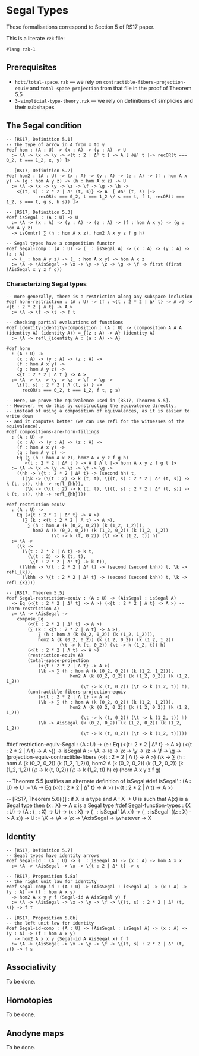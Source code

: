 # Segal Types

These formalisations correspond to Section 5 of RS17 paper.

This is a literate `rzk` file:

```rzk
#lang rzk-1
```

## Prerequisites

- `hott/total-space.rzk` — we rely on `contractible-fibers-projection-equiv` and `total-space-projection` from that file in the proof of Theorem 5.5
- `3-simplicial-type-theory.rzk` — we rely on definitions of simplicies and their subshapes

## The Segal condition

```rzk
-- [RS17, Definition 5.1]
-- The type of arrow in A from x to y
#def hom : (A : U) -> (x : A) -> (y : A) -> U
  := \A -> \x -> \y -> <{t : 2 | Δ¹ t } -> A [ ∂Δ¹ t |-> recOR(t === 0_2, t === 1_2, x, y) ]>

-- [RS17, Definition 5.2]
#def hom2 : (A : U) -> (x : A) -> (y : A) -> (z : A) -> (f : hom A x y) -> (g : hom A y z) -> (h : hom A x z) -> U
  := \A -> \x -> \y -> \z -> \f -> \g -> \h ->
    <{(t, s) : 2 * 2 | Δ² (t, s)} -> A	[ ∂Δ² (t, s) |->
        	recOR(s === 0_2, t === 1_2 \/ s === t, f t, recOR(t === 1_2, s === t, g s, h s)) ]>

-- [RS17, Definition 5.3]
#def isSegal : (A : U) -> U
  := \A -> (x : A) -> (y : A) -> (z : A) -> (f : hom A x y) -> (g : hom A y z) 
  -> isContr( ∑ (h : hom A x z), hom2 A x y z f g h)
```

```rzk
-- Segal types have a composition functor
#def Segal-comp : (A : U) -> (_ : isSegal A) -> (x : A) -> (y : A) -> (z : A) 
  -> (_ : hom A y z) -> (_ : hom A x y) -> hom A x z
  := \A -> \AisSegal -> \x -> \y -> \z -> \g -> \f -> first (first (AisSegal x y z f g))
```

### Characterizing Segal types

```rzk
-- more generally, there is a restriction along any subspace inclusion
#def horn-restriction : (A : U) -> (f : <{t : 2 * 2 | Δ² t} -> A >) -> <{t : 2 * 2 | Λ t} -> A >
  := \A -> \f -> \t -> f t

-- checking partial evaluations of functions
#def identity-identity-composition : (A : U) -> (composition A A A (identity A) (identity A)) =_{(z : A) -> A} (identity A)
  := \A -> refl_{identity A : (a : A) -> A}

#def horn
  : (A : U) ->
    (x : A) -> (y : A) -> (z : A) ->
    (f : hom A x y) ->
    (g : hom A y z) ->
    <{t : 2 * 2 | Λ t } -> A >
  := \A -> \x -> \y -> \z -> \f -> \g ->
    \{(t, s) : 2 * 2 | Λ (t, s) } -> 
      recOR(s === 0_2, t === 1_2, f t, g s)

-- Here, we prove the equivalence used in [RS17, Theorem 5.5].
-- However, we do this by constructing the equivalence directly,
-- instead of using a composition of equivalences, as it is easier to write down
-- and it computes better (we can use refl for the witnesses of the equivalence).
#def compositions-are-horn-fillings
  : (A : U) ->
    (x : A) -> (y : A) -> (z : A) ->
    (f : hom A x y) ->
    (g : hom A y z) ->
    Eq (∑ (h : hom A x z), hom2 A x y z f g h)
       <{t : 2 * 2 | Δ² t } -> A [ Λ t |-> horn A x y z f g t ]>
  := \A -> \x -> \y -> \z -> \f -> \g ->
    (\hh -> \{t : 2 * 2 | Δ² t} -> (second hh) t,
      ((\k -> (\(t : 2) -> k (t, t), \{(t, s) : 2 * 2 | Δ² (t, s)} -> k (t, s)), \hh -> refl_{hh}),
       (\k -> (\(t : 2) -> k (t, t), \{(t, s) : 2 * 2 | Δ² (t, s)} -> k (t, s)), \hh -> refl_{hh})))

#def restriction-equiv
  : (A : U) ->
    Eq (<{t : 2 * 2 | Δ² t} -> A >)
      (∑ (k : <{t : 2 * 2 | Λ t} -> A >),
        ∑ (h : hom A (k (0_2, 0_2)) (k (1_2, 1_2))),
          hom2 A (k (0_2, 0_2)) (k (1_2, 0_2)) (k (1_2, 1_2))
                 (\t -> k (t, 0_2)) (\t -> k (1_2, t)) h)
  := \A ->
    (\k ->
      (\{t : 2 * 2 | Λ t} -> k t,
        (\(t : 2) -> k (t, t),
         \{t : 2 * 2 | Δ² t} -> k t)),
     ((\khh -> \{t : 2 * 2 | Δ² t} -> (second (second khh)) t, \k -> refl_{k}),
      (\khh -> \{t : 2 * 2 | Δ² t} -> (second (second khh)) t, \k -> refl_{k})))

-- [RS17, Theorem 5.5]
#def Segal-restriction-equiv : (A : U) -> (AisSegal : isSegal A) 
  -> Eq (<{t : 2 * 2 | Δ² t} -> A >) (<{t : 2 * 2 | Λ t} -> A >) -- (horn-restriction A)
  := \A -> \AisSegal ->
    compose_Eq
        (<{t : 2 * 2 | Δ² t} -> A >)
        (∑ (k : <{t : 2 * 2 | Λ t} -> A >),
            ∑ (h : hom A (k (0_2, 0_2)) (k (1_2, 1_2))),
            hom2 A (k (0_2, 0_2)) (k (1_2, 0_2)) (k (1_2, 1_2))
                    (\t -> k (t, 0_2)) (\t -> k (1_2, t)) h)
        (<{t : 2 * 2 | Λ t} -> A >)
        (restriction-equiv A)
        (total-space-projection
            (<{t : 2 * 2 | Λ t} -> A >)
            (\k -> ∑ (h : hom A (k (0_2, 0_2)) (k (1_2, 1_2))),
                        hom2 A (k (0_2, 0_2)) (k (1_2, 0_2)) (k (1_2, 1_2))
                            (\t -> k (t, 0_2)) (\t -> k (1_2, t)) h),
        (contractible-fibers-projection-equiv
            (<{t : 2 * 2 | Λ t} -> A >)
            (\k -> ∑ (h : hom A (k (0_2, 0_2)) (k (1_2, 1_2))),
                        hom2 A (k (0_2, 0_2)) (k (1_2, 0_2)) (k (1_2, 1_2))
                            (\t -> k (t, 0_2)) (\t -> k (1_2, t)) h)
            (\k -> AisSegal (k (0_2, 0_2)) (k (1_2, 0_2)) (k (1_2, 1_2))
                            (\t -> k (t, 0_2)) (\t -> k (1_2, t)))))
```

#def restriction-equiv-Segal : (A : U) 
  -> (e : Eq (<{t : 2 * 2 | Δ² t} -> A >) (<{t : 2 * 2 | Λ t} -> A >)) 
  -> isSegal A
  := \A -> \e -> \x -> \y -> \z -> \f -> \g ->
      (projection-equiv-contractible-fibers 
        (<{t : 2 * 2 | Λ t} -> A >)
        (\k -> ∑ (h : hom A (k (0_2, 0_2)) (k (1_2, 1_2))),
                        hom2 A (k (0_2, 0_2)) (k (1_2, 0_2)) (k (1_2, 1_2))
                            (\t -> k (t, 0_2)) (\t -> k (1_2, t)) h)
        e)
      (horn A x y z f g)

-- Theorem 5.5 justifies an alternate definition of isSegal
#def isSegal' : (A : U) -> U
  := \A -> Eq (<{t : 2 * 2 | Δ² t} -> A >) (<{t : 2 * 2 | Λ t} -> A >)

-- [RS17, Theorem 5.6(i)] : if X is a type and A : X -> U is such that A(x) is a Segal type then (x : X) -> A x is a Segal type
#def Segal-function-types : 
  (X : U) -> (A : (_ : X) -> U) ->
  (x : X) -> (_ : isSegal' (A x)) ->
  (_ : isSegal' ((z : X) -> A z)) ->
  U
  := \X -> \A -> \x -> \AxisSegal -> \whatever -> X

## Identity

```rzk
-- [RS17, Definition 5.7]
-- Segal types have identity arrows
#def Segal-id : (A : U) -> (_ : isSegal A) -> (x : A) -> hom A x x
  := \A -> \AisSegal -> \x -> \{t : 2 | Δ¹ t} -> x 

-- [RS17, Proposition 5.8a]
-- the right unit law for identity
#def Segal-comp-id : (A : U) -> (AisSegal : isSegal A) -> (x : A) -> (y : A) -> (f : hom A x y) 
  -> hom2 A x y y f (Segal-id A AisSegal y) f
  := \A -> \AisSegal -> \x -> \y -> \f -> \{(t, s) : 2 * 2 | Δ² (t, s)} -> f t

-- [RS17, Proposition 5.8b]
-- the left unit law for identity
#def Segal-id-comp : (A : U) -> (AisSegal : isSegal A) -> (x : A) -> (y : A) -> (f : hom A x y) 
   -> hom2 A x x y (Segal-id A AisSegal x) f f
  := \A -> \AisSegal -> \x -> \y -> \f -> \{(t, s) : 2 * 2 | Δ² (t, s)} -> f s
```

## Associativity

To be done.

## Homotopies

To be done.

## Anodyne maps

To be done.